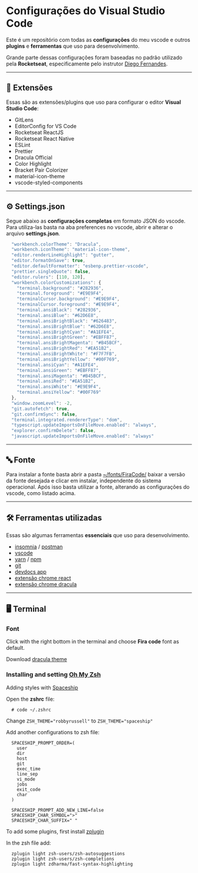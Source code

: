 # Configurações do Visual Studio Code

Este é um repositório com todas as **configurações** do meu vscode e outros **plugins** e **ferramentas** que uso para desenvolvimento.

Grande parte dessas configurações foram baseadas no padrão utilizado pela **Rocketseat**, especificamente pelo instrutor [Diego Fernandes](https://github.com/diego3g).

<hr />

## 🔗 Extensões

Essas são as extensões/plugins que uso para configurar o editor **Visual Studio Code**:

- GitLens
- EditorConfig for VS Code
- Rocketseat ReactJS
- Rocketseat React Native
- ESLint
- Prettier
- Dracula Official
- Color Highlight
- Bracket Pair Colorizer
- material-icon-theme
- vscode-styled-components

<hr />

## ⚙️ Settings.json

Segue abaixo as **configurações completas** em formato JSON do vscode. Para utiliza-las basta na aba preferences no vscode, abrir e alterar o arquivo **settings.json**.

```javascript
  "workbench.colorTheme": "Dracula",
  "workbench.iconTheme": "material-icon-theme",
  "editor.renderLineHighlight": "gutter",
  "editor.formatOnSave": true,
  "editor.defaultFormatter": "esbenp.prettier-vscode",
  "prettier.singleQuote": false,
  "editor.rulers": [110, 120],
  "workbench.colorCustomizations": {
    "terminal.background": "#282936",
    "terminal.foreground": "#E9E9F4",
    "terminalCursor.background": "#E9E9F4",
    "terminalCursor.foreground": "#E9E9F4",
    "terminal.ansiBlack": "#282936",
    "terminal.ansiBlue": "#62D6E8",
    "terminal.ansiBrightBlack": "#626483",
    "terminal.ansiBrightBlue": "#62D6E8",
    "terminal.ansiBrightCyan": "#A1EFE4",
    "terminal.ansiBrightGreen": "#EBFF87",
    "terminal.ansiBrightMagenta": "#B45BCF",
    "terminal.ansiBrightRed": "#EA51B2",
    "terminal.ansiBrightWhite": "#F7F7FB",
    "terminal.ansiBrightYellow": "#00F769",
    "terminal.ansiCyan": "#A1EFE4",
    "terminal.ansiGreen": "#EBFF87",
    "terminal.ansiMagenta": "#B45BCF",
    "terminal.ansiRed": "#EA51B2",
    "terminal.ansiWhite": "#E9E9F4",
    "terminal.ansiYellow": "#00F769"
  },
  "window.zoomLevel": -2,
  "git.autofetch": true,
  "git.confirmSync": false,
  "terminal.integrated.rendererType": "dom",
  "typescript.updateImportsOnFileMove.enabled": "always",
  "explorer.confirmDelete": false,
  "javascript.updateImportsOnFileMove.enabled": "always"
```

<hr />

## 🔤 Fonte

Para instalar a fonte basta abrir a pasta [~/fonts/FiraCode/](./fonts/FiraCode/) baixar a versão da fonte desejada e clicar em instalar, independente do sistema operacional. Após isso basta utilizar a fonte, alterando as configurações do vscode, como listado acima.

<hr />

## 🛠️ Ferramentas utilizadas

Essas são algumas ferramentas **essenciais** que uso para desenvolvimento.

- [insomnia](https://insomnia.rest/download/) / [postman](https://www.getpostman.com/downloads/)
- [vscode](https://code.visualstudio.com/download)
- [yarn](https://yarnpkg.com/lang/en/) / [npm](https://nodejs.org/en/download/)
- [git](https://git-scm.com/downloads)
- [devdocs app](https://devdocs.egoist.moe/)
- [extensão chrome react](https://chrome.google.com/webstore/detail/react-developer-tools/fmkadmapgofadopljbjfkapdkoienihi?hl=en-US)
- [extensão chrome dracula](https://chrome.google.com/webstore/search/dracula%20devtools?hl=en-US)

<hr />

## 🖥️ Terminal

### Font

Click with the right bottom in the terminal and choose **Fira code** font as default.

Download [dracula theme](https://draculatheme.com/terminal/)

### Installing and setting [Oh My Zsh](https://ohmyz.sh/)

Adding styles with [Spaceship](https://github.com/denysdovhan/spaceship-prompt)

Open the **zshrc** file:

```shell
  # code ~/.zshrc
```

Change `ZSH_THEME="robbyrussell"` to `ZSH_THEME="spaceship"`

Add another configurations to zsh file:

```shell
  SPACESHIP_PROMPT_ORDER=(
    user
    dir
    host
    git
    exec_time
    line_sep
    vi_mode
    jobs
    exit_code
    char
  )

  SPACESHIP_PROMPT_ADD_NEW_LINE=false
  SPACESHIP_CHAR_SYMBOL=">"
  SPACESHIP_CHAR_SUFFIX=" "
```

To add some plugins, first install [zplugin](https://github.com/zdharma/zplugin)

In the zsh file add:

```
  zplugin light zsh-users/zsh-autosuggestions
  zplugin light zsh-users/zsh-completions
  zplugin light zdharma/fast-syntax-highlighting
```
